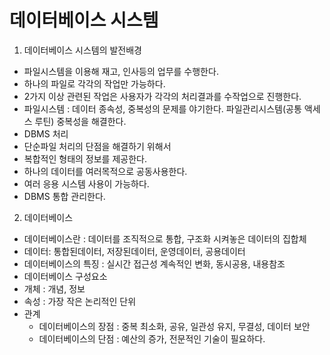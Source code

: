 # 데이터베이스 시스템

1. 데이터베이스 시스템의 발전배경
* 파일시스템을 이용해 재고, 인사등의 업무를 수행한다.
* 하나의 파일로 각각의 작업만 가능하다.
* 2가지 이상 관련된 작업은 사용자가 각각의 처리결과를 수작업으로 진행한다.
* 파일시스템 : 데이터 종속성, 중복성의 문제를 야기한다. 파일관리시스템(공통 액세스 루틴) 중복성을 해결한다.
* DBMS 처리 
 * 단순파일 처리의 단점을 해결하기 위해서
 * 복합적인 형태의 정보를 제공한다.
 * 하나의 데이터를 여러목적으로 공동사용한다.
 * 여러 응용 시스템 사용이 가능하다.
 * DBMS 통합 관리한다.

2. 데이터베이스 
* 데이터베이스란 : 데이터를 조직적으로 통합, 구조화 시켜놓은 데이터의 집합체
* 데이터: 통합된데이터, 저장된데이터, 운영데이터, 공용데이터
* 데이터베이스의 특징 : 실시간 접근성 계속적인 변화, 동시공용, 내용참조
* 데이터베이스 구성요소 
 * 개체 : 개념, 정보
 * 속성 : 가장 작은 논리적인 단위
 * 관계 
   - 데이터베이스의 장점 : 중복 최소화, 공유, 일관성 유지, 무결성, 데이터 보안
   - 데이터베이스의 단점 : 예산의 증가, 전문적인 기술이 필요하다.
